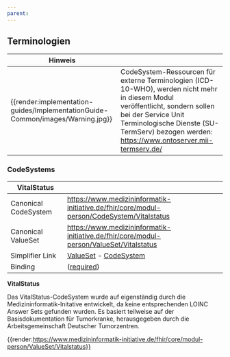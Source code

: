 ```yaml
---
parent: 
---
```

## Terminologien

| Hinweis |  |
|---------|---------------------|
| {{render:implementation-guides/ImplementationGuide-Common/images/Warning.jpg}} | CodeSystem-Ressourcen für externe Terminologien (ICD-10-WHO), werden nicht mehr in diesem Modul veröffentlicht, sondern sollen bei der Service Unit Terminologische Dienste (SU-TermServ) bezogen werden: https://www.ontoserver.mii-termserv.de/ |

### CodeSystems

| VitalStatus | |
|--|--|
|Canonical CodeSystem | https://www.medizininformatik-initiative.de/fhir/core/modul-person/CodeSystem/Vitalstatus  |
|Canonical ValueSet | https://www.medizininformatik-initiative.de/fhir/core/modul-person/ValueSet/Vitalstatus  |
|Simplifier Link| [ValueSet](https://www.medizininformatik-initiative.de/fhir/core/modul-person/ValueSet/Vitalstatus&fhirVersion=R4&scope=de.medizininformatikinitiative.kerndatensatz.person@2025.0.0) - [CodeSystem](https://www.medizininformatik-initiative.de/fhir/core/modul-person/CodeSystem/Vitalstatus&fhirVersion=R4&scope=de.medizininformatikinitiative.kerndatensatz.person@2025.0.0)|
| Binding | ([required](http://hl7.org/fhir/terminologies.html#required)) |

**VitalStatus**

Das VitalStatus-CodeSystem wurde auf eigenständig durch die Medizininformatik-Initative entwickelt, da keine entsprechenden LOINC Answer Sets gefunden wurden. Es basiert teilweise auf der Basisdokumentation für Tumorkranke, herausgegeben durch die Arbeitsgemeinschaft Deutscher Tumorzentren.

{{render:https://www.medizininformatik-initiative.de/fhir/core/modul-person/ValueSet/Vitalstatus}}